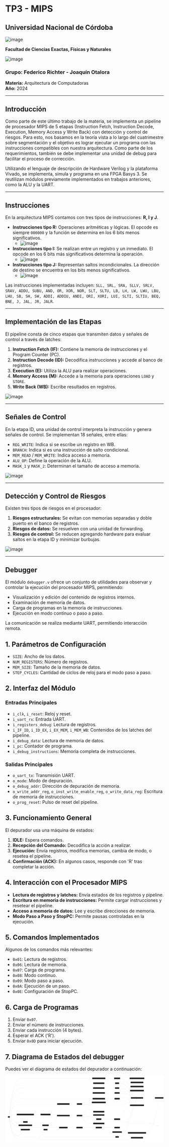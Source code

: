 # TP3 - MIPS

## Universidad Nacional de Córdoba
![image](https://github.com/user-attachments/assets/16ea052b-a425-4ebf-8b1b-adf87b052919)

**Facultad de Ciencias Exactas, Físicas y Naturales**

![image](https://github.com/user-attachments/assets/70ccfa04-87b9-4431-a122-28e955776985)


### Grupo: Federico Richter - Joaquín Otalora  
**Materia:** Arquitectura de Computadoras  
**Año:** 2024  

---

## Introducción

Como parte de este último trabajo de la materia, se implementa un pipeline de procesador MIPS de 5 etapas (Instruction Fetch, Instruction Decode, Execution, Memory Access y Write Back) con detección y control de riesgos. Para esto, nos basamos en la teoría vista a lo largo del cuatrimestre sobre segmentación y el objetivo es lograr ejecutar un programa con las instrucciones compatibles con nuestra arquitectura. Como parte de los requerimientos, también se debe implementar una unidad de debug para facilitar el proceso de corrección.

Utilizando el lenguaje de descripción de Hardware Verilog y la plataforma Vivado, se implementa, simula y programa en una FPGA Basys 3. Se reutilizan módulos previamente implementados en trabajos anteriores, como la ALU y la UART.

---

## Instrucciones

En la arquitectura MIPS contamos con tres tipos de instrucciones: **R, I y J**.

- **Instrucciones tipo R:** Operaciones aritméticas y lógicas. El opcode es siempre `000000` y la función se determina en los 6 bits menos significativos.
  - ![image](https://github.com/user-attachments/assets/aabd4949-8c5f-4e58-b97c-545dd905f0b1)
- **Instrucciones tipo I:** Se realizan entre un registro y un inmediato. El opcode en los 6 bits más significativos determina la operación.
  - ![image](https://github.com/user-attachments/assets/04be5045-e039-4907-9d87-09ec0eacd498)
- **Instrucciones tipo J:** Representan saltos incondicionales. La dirección de destino se encuentra en los bits menos significativos.
  - ![image](https://github.com/user-attachments/assets/0360e80e-f955-4d6f-85a8-bd19861c93f1)

Las instrucciones implementadas incluyen: `SLL, SRL, SRA, SLLV, SRLV, SRAV, ADDU, SUBU, AND, OR, XOR, NOR, SLT, SLTU, LB, LH, LW, LWU, LBU, LHU, SB, SH, SW, ADDI, ADDIU, ANDI, ORI, XORI, LUI, SLTI, SLTIU, BEQ, BNE, J, JAL, JR, JALR`.

---

## Implementación de las Etapas

El pipeline consta de cinco etapas que transmiten datos y señales de control a través de latches:

1. **Instruction Fetch (IF):** Contiene la memoria de instrucciones y el Program Counter (PC).
2. **Instruction Decode (ID):** Decodifica instrucciones y accede al banco de registros.
3. **Execution (E):** Utiliza la ALU para realizar operaciones.
4. **Memory Access (M):** Accede a la memoria para operaciones `LOAD` y `STORE`.
5. **Write Back (WB):** Escribe resultados en registros.

![image](https://github.com/user-attachments/assets/333bbefa-7038-41ef-b8ac-b830b0333a5f)


---

## Señales de Control

En la etapa ID, una unidad de control interpreta la instrucción y genera señales de control. Se implementan 18 señales, entre ellas:

- `REG_WRITE`: Indica si se escribe un registro en WB.
- `BRANCH`: Indica si es una instrucción de salto condicional.
- `MEM_READ` / `MEM_WRITE`: Indica acceso a memoria.
- `ALU_OP`: Define la operación de la ALU.
- `MASK_1` y `MASK_2`: Determinan el tamaño de acceso a memoria.

![image](https://github.com/user-attachments/assets/22d7b670-26a7-47dc-ab54-e3ab199917d2)

---

## Detección y Control de Riesgos

Existen tres tipos de riesgos en el procesador:

1. **Riesgos estructurales:** Se evitan con memorias separadas y doble puerto en el banco de registros.
2. **Riesgos de datos:** Se resuelven con una unidad de forwarding.
3. **Riesgos de control:** Se reducen agregando hardware para evaluar saltos en la etapa ID y minimizar burbujas.

![image](https://github.com/user-attachments/assets/5786c313-137d-449a-8798-feaee2ad3006)

---

## Debugger

El módulo `debugger.v` ofrece un conjunto de utilidades para observar y controlar la ejecución del procesador MIPS, permitiendo:

- Visualización y edición del contenido de registros internos.
- Examinación de memoria de datos.
- Carga de programas en la memoria de instrucciones.
- Ejecución en modo continuo o paso a paso.

La comunicación se realiza mediante UART, permitiendo interacción remota.

## 1. Parámetros de Configuración

- `SIZE`: Ancho de los datos.
- `NUM_REGISTERS`: Número de registros.
- `MEM_SIZE`: Tamaño de la memoria de datos.
- `STEP_CYCLES`: Cantidad de ciclos de reloj para el modo paso a paso.

## 2. Interfaz del Módulo

### Entradas Principales

- `i_clk`, `i_reset`: Reloj y reset.
- `i_uart_rx`: Entrada UART.
- `i_registers_debug`: Lectura de registros.
- `i_IF_ID`, `i_ID_EX`, `i_EX_MEM`, `i_MEM_WB`: Contenidos de los latches del pipeline.
- `i_debug_data`: Lectura de memoria de datos.
- `i_pc`: Contador de programa.
- `i_debug_instructions`: Memoria completa de instrucciones.

### Salidas Principales

- `o_uart_tx`: Transmisión UART.
- `o_mode`: Modo de depuración.
- `o_debug_addr`: Dirección de depuración de memoria.
- `o_write_addr_reg`, `o_inst_write_enable_reg`, `o_write_data_reg`: Escritura de memoria de instrucciones.
- `o_prog_reset`: Pulso de reset del pipeline.

## 3. Funcionamiento General

El depurador usa una máquina de estados:

1. **IDLE:** Espera comandos.
2. **Recepción del Comando:** Decodifica la acción a realizar.
3. **Ejecución:** Envía registros, modifica memorias, cambia de modo, o resetea el pipeline.
4. **Confirmación (ACK):** En algunos casos, responde con 'R' tras completar la acción.

## 4. Interacción con el Procesador MIPS

- **Lectura de registros y latches:** Envía estados de los registros y pipeline.
- **Escritura en memoria de instrucciones:** Permite cargar instrucciones y resetear el pipeline.
- **Acceso a memoria de datos:** Lee y escribe direcciones de memoria.
- **Modo Paso a Paso y StopPC:** Permite pausas controladas en la ejecución.

## 5. Comandos Implementados

Algunos de los comandos más relevantes:

- `0x01`: Lectura de registros.
- `0x06`: Lectura de memoria.
- `0x07`: Carga de programa.
- `0x08`: Modo continuo.
- `0x09`: Modo paso a paso.
- `0x0A`: Ejecución de un paso.
- `0x0E`: Configuración de StopPC.

## 6. Carga de Programas

1. Enviar `0x07`.
2. Enviar el número de instrucciones.
3. Enviar cada instrucción (4 bytes).
4. Esperar el ACK ('R').
5. Enviar `0x0D` para iniciar ejecución.

## 7. Diagrama de Estados del debugger

Puedes ver el diagrama de estados del depurador a continuación:

![Diagrama de Estados del Depurador](scripts/Debugger_State_Diagram.svg)
